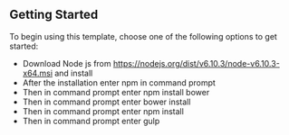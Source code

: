 ## Getting Started

To begin using this template, choose one of the following options to get started:
* Download Node js from https://nodejs.org/dist/v6.10.3/node-v6.10.3-x64.msi and install
* After the installation enter npm in command prompt
* Then in command prompt enter npm install bower
* Then in command prompt enter bower install
* Then in command prompt enter npm install 
* Then in command prompt enter gulp
